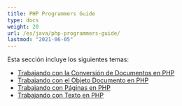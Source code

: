 ```yaml
---
title: PHP Programmers Guide
type: docs
weight: 20
url: /es/java/php-programmers-guide/
lastmod: "2021-06-05"
---
```


Esta sección incluye los siguientes temas:

- [Trabajando con la Conversión de Documentos en PHP](/pdf/es/java/working-with-document-conversion-in-php/)
- [Trabajando con el Objeto Documento en PHP](/pdf/es/java/working-with-document-object-in-php/)
- [Trabajando con Páginas en PHP](/pdf/es/java/working-with-pages-in-php/)
- [Trabajando con Texto en PHP](/pdf/es/java/working-with-text-in-php/)